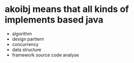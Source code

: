 # akoibj means that all kinds of implements based java
* algorithm
* design parttern
* concurrency
* data structure
* framework source code analyse
